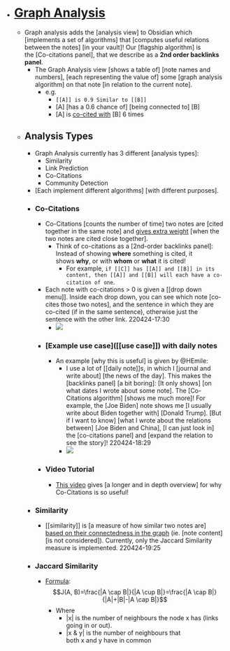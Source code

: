 - # [Graph Analysis](https://github.com/SkepticMystic/graph-analysis)
    - Graph analysis adds the [analysis view] to Obsidian which [implements a set of algorithms] that [computes useful relations between the notes] [in your vault]! Our [flagship algorithm] is the [Co-citations panel], that we describe as a __2nd order backlinks panel__.
        - The Graph Analysis view [shows a table of] [note names and numbers], [each representing the value of] some [graph analysis algorithm] on that note [in relation to the current note].
            - e.g.
                - `[[A]] is 0.9 Similar to [[B]]`
                - [A] [has a 0.6 chance of] [being connected to] [B]
                - [A] is [co-cited with]([[co-citation]]) [B] 6 times
    - ## Analysis Types
        - Graph Analysis currently has 3 different [analysis types]:
            - Similarity
            - Link Prediction
            - Co-Citations
            - Community Detection
        - [Each implement different algorithms] [with different purposes].
        - ### Co-Citations
            - Co-Citations [counts the number of time] two notes are [cited together in the same note] and [gives extra weight]([[weight]]) [when the two notes are cited close together].
                - Think of co-citations as a [2nd-order backlinks panel]: Instead of showing __where__ something is cited, it shows __why__, or with __whom__ or __what__ it is cited!
                    - For example, `if [[C]] has [[A]] and [[B]] in its content, then [[A]] and [[B]] will each have a co-citation of one`.
            - Each note with co-citations > 0 is given a [[drop down menu]]. Inside each drop down, you can see which note [co-cites those two notes], and the sentence in which they are co-cited (if in the same sentence), otherwise just the sentence with the other link.
220424-17:30
                - ![](https://camo.githubusercontent.com/86b7fe303f5b5bc1f16c98fbc48a0e552914e88fb02f85d2fa34f87873aa150c/68747470733a2f2f692e696d6775722e636f6d2f397973704f6b4e2e706e67)
            - ### [Example use case]([[use case]]) with daily notes
                - An example [why this is useful] is given by @HEmile:
                    - I use a lot of [[daily note]]s, in which I [journal and write about] [the news of the day]. This makes the [backlinks panel] [a bit boring]: [It only shows] [on what dates I wrote about some note]. The [Co-Citations algorithm] [shows me much more]! For example, the [Joe Biden] note shows me [I usually write about Biden together with] [Donald Trump]. [But if I want to know] [what I wrote about the relations between] [Joe Biden and China], [I can just look in] the [co-citations panel] and [expand the relation to see the story]!
220424-18:29
                    - ![](https://firebasestorage.googleapis.com/v0/b/firescript-577a2.appspot.com/o/imgs%2Fapp%2FXELiu-NovaKG%2FzcZHc7UY-K.png?alt=media&token=891ecd4c-e382-4b1f-be2f-1f34e7561b82)
            - ### Video Tutorial
                - [This video](https://www.youtube.com/watch?v=rK6JVDrGERA) gives [a longer and in depth overview] for why Co-Citations is so useful!
        - ### Similarity
            - [[similarity]] is [a measure of how similar two notes are] [based on their connectedness in the graph](((We-U6Suqk))) (ie. [note content] [is not considered]). Currently, only the Jaccard Similarity measure is implemented.
220424-19:25
        - ### Jaccard Similarity
            - [Formula](https://neo4j.com/docs/graph-data-science/current/alpha-algorithms/jaccard/#alpha-algorithms-similarity-jaccard-context): $$J(A, B)=\frac{|A \cap B|}{|A \cup B|}=\frac{|A \cap B|}{|A|+|B|-|A \cap B|}$$
                - Where
                    - |x| is the number of neighbours the node x has (links going in or out).
                    - |x & y| is the number of neighbours that both x and y have in common

